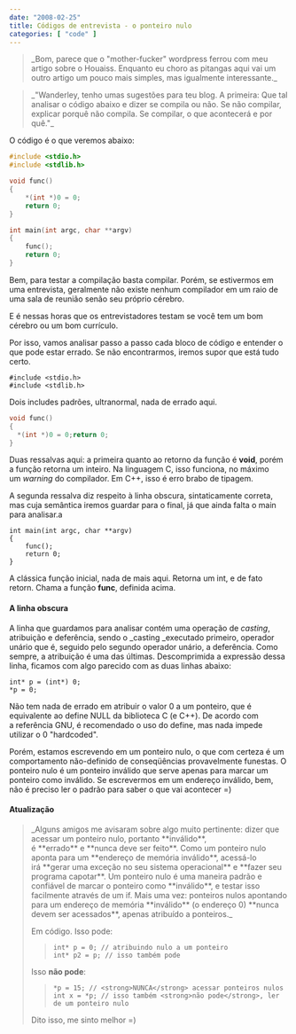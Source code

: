 ```yaml
---
date: "2008-02-25"
title: Códigos de entrevista - o ponteiro nulo
categories: [ "code" ]
---
```

<blockquote>_Bom, parece que o "mother-fucker" wordpress ferrou com meu artigo sobre o Houaiss. Enquanto eu choro as pitangas aqui vai um outro artigo um pouco mais simples, mas igualmente interessante._</blockquote>

<blockquote>_"Wanderley, tenho umas sugestões para teu blog.
A primeira:
Que tal analisar o código abaixo e dizer se compila ou não. Se não compilar, explicar porquê não compila. Se compilar, o que acontecerá e por quê."_</blockquote>

O código é o que veremos abaixo:

```c
#include <stdio.h>
#include <stdlib.h>

void func()
{
	*(int *)0 = 0;
	return 0;
}

int main(int argc, char **argv)
{
	func();
	return 0;
} 

```

Bem, para testar a compilação basta compilar. Porém, se estivermos em uma entrevista, geralmente não existe nenhum compilador em um raio de uma sala de reunião senão seu próprio cérebro.

E é nessas horas que os entrevistadores testam se você tem um bom cérebro ou um bom currículo.

Por isso, vamos analisar passo a passo cada bloco de código e entender o que pode estar errado. Se não encontrarmos, iremos supor que está tudo certo.

    
    #include <stdio.h>
    #include <stdlib.h>

Dois includes padrões, ultranormal, nada de errado aqui.

```c
void func()
{
  *(int *)0 = 0;return 0;
}

```

Duas ressalvas aqui: a primeira quanto ao retorno da função é **void**, porém a função retorna um inteiro. Na linguagem C, isso funciona, no máximo um _warning_ do compilador. Em C++, isso é erro brabo de tipagem.

A segunda ressalva diz respeito à linha obscura, sintaticamente correta, mas cuja semântica iremos guardar para o final, já que ainda falta o main para analisar.a

    
    int main(int argc, char **argv)
    {
        func();
        return 0;
    }

A clássica função inicial, nada de mais aqui. Retorna um int, e de fato retorn. Chama a função **func**, definida acima.

#### A linha obscura

A linha que guardamos para analisar contém uma operação de _casting_, atribuição e deferência, sendo o _casting _executado primeiro, operador unário que é, seguido pelo segundo operador unário, a deferência. Como sempre, a atribuição é uma das últimas. Descomprimida a expressão dessa linha, ficamos com algo parecido com as duas linhas abaixo:

    
    int* p = (int*) 0;
    *p = 0;

Não tem nada de errado em atribuir o valor 0 a um ponteiro, que é equivalente ao define NULL da biblioteca C (e C++). De acordo com a referência GNU, é recomendado o uso do define, mas nada impede utilizar o 0 "hardcoded".

Porém, estamos escrevendo em um ponteiro nulo, o que com certeza é um comportamento não-definido de conseqüências provavelmente funestas. O ponteiro nulo é um ponteiro inválido que serve apenas para marcar um ponteiro como inválido. Se escrevermos em um endereço inválido, bem, não é preciso ler o padrão para saber o que vai acontecer =)

#### Atualização

<blockquote>_Alguns amigos me avisaram sobre algo muito pertinente: dizer que acessar um ponteiro nulo, portanto **inválido**, é **errado** e **nunca deve ser feito**. Como um ponteiro nulo aponta para um **endereço de memória inválido**, acessá-lo irá **gerar uma exceção no seu sistema operacional** e **fazer seu programa capotar**. Um ponteiro nulo é uma maneira padrão e confiável de marcar o ponteiro como **inválido**, e testar isso facilmente através de um if. Mais uma vez: ponteiros nulos apontando para um endereço de memória **inválido** (o endereço 0) **nunca devem ser acessados**, apenas atribuído a ponteiros._

Em código. Isso pode:

>     
>     int* p = 0; // atribuindo nulo a um ponteiro
>     int* p2 = p; // isso também pode
> 
Isso **não pode**:

>     
>     *p = 15; // <strong>NUNCA</strong> acessar ponteiros nulos
>     int x = *p; // isso também <strong>não pode</strong>, ler de um ponteiro nulo
> 
Dito isso, me sinto melhor =)</blockquote>
